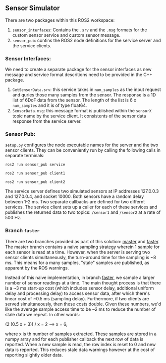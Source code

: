 ## Sensor Simulator 

There are two packages within this ROS2 workspace: 
1. `sensor_interfaces`: Contains the `.srv` and the `.msg` formats for the custom sensor service and custom sensor message. 
2. `sensor_pub`: contins the ROS2 node definitions for the service server and the service clients. 

### Sensor Interfaces: 

We need to create a separate package for the sensor interfaces as new message and service format descritions need to be provided in the C++ package. 
1. `GetSensorData.srv`: this service takes in `num_samples` as the input request and quries those many samples from the sensor. The response is a 1D list of 6DoF data from the sensor. The length of the list is 6 x `num_samples` and it is of type float64. 
2. `SensorData.msg`: this message format is published within the `sensorX` topic name by the service client. It consistents of the sensor data response from the service server.  

### Sensor Pub:

`setup.py` configures the node executable names for the server and the two sensor clients. They can be conveniently run by calling the following calls in separate terminals: 

`ros2 run sensor_pub service`

`ros2 run sensor_pub client1`

`ros2 run sensor_pub client2`


The service server defines two simulated sensors at IP addresses 127.0.0.3 and 127.0.0.4, and socket 10000. Both sensors have a random delay between 1-2 ms. Two separate callbacks are defined for two differnt services. The service client sets up a caller for each of these services and publishes the returned data to two topics: `/sensor1` and `/sensor2` at a rate of 500 Hz. 

### Branch `faster`

There are two branches provided as part of this solution: [master]() and [faster](). The master branch contains a naive sampling strategy wherein 1 sample for each sensor is read at a time. However, when the server is serving two sensor clients simultaneously, the turn-around time for the sampling is ~8 ms. This means for a many samples, "stale" samples are published, as apparent by the ROS warnings. 

Instead of this naive implementation, in branch [faster](), we sample a larger number of sensor readings at a time. The main thought process is that there is a ~3 ms start-up cost (which includes sensor delay, additional uniform delay and processing delay) to access sensor data, after which there's linear cost of ~0.5 ms (sampling delay). Furthermore, if two clients are served simultaneously, then these costs double. Given these numbers, we'd like the average sample access time to be ~2 ms to reduce the number of stale data we repeat. In other words:

(2 (0.5 x + 3)) / x = 2
==> x = 6,

where x is th number of samples extracted. These samples are stored in a numpy array and for each publisher callback the next row of data is reported. When a new sample is read, the row index is reset to 0 and new data is reported. This reduces stale data warnings however at the cost of reporting slightly older data. 

  